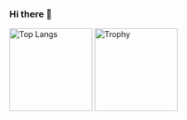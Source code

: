 ### Hi there 👋

<!--
**ganechi/ganechi** is a ✨ _special_ ✨ repository because its `README.md` (this file) appears on your GitHub profile.

Here are some ideas to get you started:

- 🔭 I’m currently working on ...
- 🌱 I’m currently learning ...
- 👯 I’m looking to collaborate on ...
- 🤔 I’m looking for help with ...
- 💬 Ask me about ...
- 📫 How to reach me: ...
- 😄 Pronouns: ...
- ⚡ Fun fact: ...
-->

<img alt="Top Langs" height="150px" src="https://github-readme-stats.vercel.app/api/top-langs/?username=ganechi&layout=compact&count_private=true&show_icons=true&theme=light" />
<img alt="Trophy" height="150px" src="https://github-profile-trophy.vercel.app/?username=ganechi&theme=light&column=8" />

